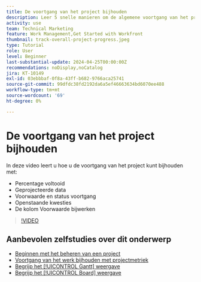 ```yaml
---
title: De voortgang van het project bijhouden
description: Leer 5 snelle manieren om de algemene voortgang van het project te volgen.
activity: use
team: Technical Marketing
feature: Work Management,Get Started with Workfront
thumbnail: track-overall-project-progress.jpeg
type: Tutorial
role: User
level: Beginner
last-substantial-update: 2024-04-25T00:00:00Z
recommendations: noDisplay,noCatalog
jira: KT-10149
exl-id: 03ebbbaf-0f8a-43ff-b682-9766aca25741
source-git-commit: 99dfdc38fd2192da6a5ef46663634bd6070ee488
workflow-type: tm+mt
source-wordcount: '69'
ht-degree: 0%

---
```


# De voortgang van het project bijhouden

In deze video leert u hoe u de voortgang van het project kunt bijhouden met:

* Percentage voltooid
* Geprojecteerde data
* Voorwaarde en status voortgang
* Openstaande kwesties
* De kolom Voorwaarde bijwerken

>[!VIDEO](https://video.tv.adobe.com/v/3428748/?quality=12&learn=on)

## Aanbevolen zelfstudies over dit onderwerp

* [Beginnen met het beheren van een project](https://experienceleague.adobe.com/en/docs/workfront-learn/tutorials-workfront/manage-work/projects/getting-started-manage-a-project.md)
* [Voortgang van het werk bijhouden met projectmetriek](https://experienceleague.adobe.com/en/docs/workfront-learn/tutorials-workfront/manage-work/projects/track-work-progress-with-project-metrics.md)
* [Begrijp het [!UICONTROL Gantt] weergave](https://experienceleague.adobe.com/en/docs/workfront-learn/tutorials-workfront/manage-work/projects/understand-the-gantt-view.md)
* [Begrijp het [!UICONTROL Board] weergave](https://experienceleague.adobe.com/en/docs/workfront-learn/tutorials-workfront/manage-work/projects/understand-the-board-view.md)
